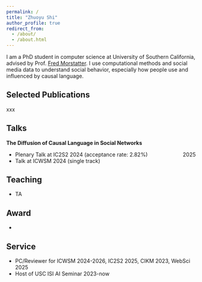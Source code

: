 ```yaml
---
permalink: /
title: "Zhuoyu Shi"
author_profile: true
redirect_from: 
  - /about/
  - /about.html
---
```


I am a PhD student in computer science at University of Southern California, advised by Prof. [Fred Morstatter](https://scholar.google.com/citations?user=u-8h3HcAAAAJ&hl=en). I use computational methods and social media data to understand social behavior, especially how people use and influenced by causal language. 


## Selected Publications
xxx
[]()


## Talks
**The Diffusion of Causal Language in Social Networks**
- Plenary Talk at IC2S2 2024 (acceptance rate: 2.82%) <span style="float:right;">2025</span>
- Talk at ICWSM 2024 (single track) 

## Teaching
* TA


## Award
* 

## Service
* PC/Reviewer for ICWSM 2024-2026, IC2S2 2025, CIKM 2023, WebSci 2025
* Host of USC ISI AI Seminar 2023-now

